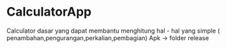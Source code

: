 # CalculatorApp


Calculator dasar yang dapat membantu menghitung hal - hal yang simple ( penambahan,pengurangan,perkalian,pembagian)
Apk -> folder release
